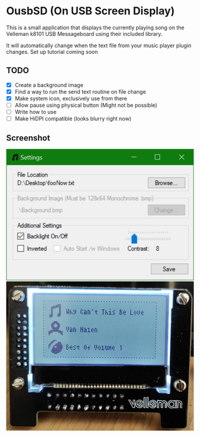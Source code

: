 # OusbSD (On USB Screen Display)

This is a small application that displays the currently playing song on the Velleman k8101 USB Messageboard using their included library.

It will automatically change when the text file from your music player plugin changes. Set up tutorial coming soon

## TODO
* [x] Create a background image
* [x] Find a way to run the send text routine on file change
* [x] Make system icon, exclusively use from there
* [ ] Allow pause using physical button (Might not be possible)
* [ ] Write how to use
* [ ] Make HiDPI compatible (looks blurry right now)

## Screenshot
![alt text](/Screenshot.png "Screenshot")![alt text](/Display.png "Display")
